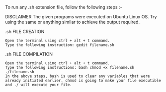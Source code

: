 

To run any .sh extension file, follow the following steps :-

DISCLAIMER The given programs were executed on Ubuntu Linux OS. Try using the same or anything similar to achieve the output required.

.sh FILE CREATION

    Open the terminal using ctrl + alt + t command.
    Type the following instruction: gedit filename.sh

.sh FILE COMPILATION

    Open the terminal using ctrl + alt + t command.
    Type the following instructions: bash chmod +x filename.sh ./filename.sh
    In the above steps, bash is used to clear any variables that were already initiated earlier. chmod is going to make your file executible and ./ will execute your file.

